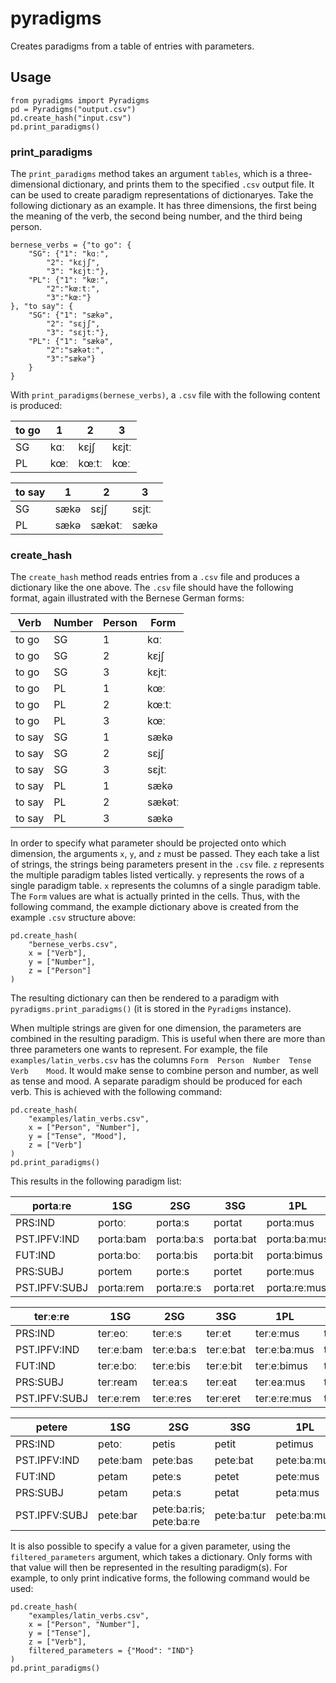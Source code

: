# pyradigms

Creates paradigms from a table of entries with parameters.

## Usage

```
from pyradigms import Pyradigms
pd = Pyradigms("output.csv")
pd.create_hash("input.csv")
pd.print_paradigms()
```

### print_paradigms
The `print_paradigms` method takes an argument `tables`, which is a three-dimensional dictionary, and prints them to the specified `.csv` output file.
It can be used to create paradigm representations of dictionaryes.
Take the following dictionary as an example.
It has three dimensions, the first being the meaning of the verb, the second being number, and the third being person.

```
bernese_verbs = {"to go": {
    "SG": {"1": "kɑː",
        "2": "kɛjʃ",
        "3": "kɛjtː"},
    "PL": {"1": "kœː",
        "2":"kœːtː",
        "3":"kœː"}
}, "to say": {
    "SG": {"1": "sækə",
        "2": "sɛjʃ",
        "3": "sɛjtː"},
    "PL": {"1": "sækə",
        "2":"sækətː",
        "3":"sækə"}
    }
}
```
With `print_paradigms(bernese_verbs)`, a `.csv` file with the following content is produced:

| to go | 1  | 2  | 3  
| ----- | ----- | ----  | ----
| SG | kɑː | kɛjʃ | kɛjtː
| PL | kœː | kœːtː | kœː

| to say | 1 | 2 | 3
| ----- | ----- | ------ | ------
| SG | sækə | sɛjʃ | sɛjtː
| PL | sækə | sækətː | sækə

### create_hash
The `create_hash` method reads entries from a `.csv` file and produces a dictionary like the one above.
The `.csv` file should have the following format, again illustrated with the Bernese German forms:

| Verb | Number | Person | Form
| ----- | -----| ----- | -----
| to go | SG | 1 | kɑː
| to go | SG | 2 | kɛjʃ
| to go | SG | 3 | kɛjtː
| to go | PL | 1 | kœː
| to go | PL | 2 | kœːtː
| to go | PL | 3 | kœː
| to say | SG | 1 | sækə
| to say | SG | 2 | sɛjʃ
| to say | SG | 3 | sɛjtː
| to say | PL | 1 | sækə
| to say | PL | 2 | sækətː
| to say | PL | 3 | sækə

In order to specify what parameter should be projected onto which dimension, the arguments `x`, `y`, and `z` must be passed.
They each take a list of strings, the strings being parameters present in the `.csv` file.
`z` represents the multiple paradigm tables listed vertically.
`y` represents the rows of a single paradigm table.
`x` represents the columns of a single paradigm table.
The `Form` values are what is actually printed in the cells.
Thus, with the following command, the example dictionary above is created from the example `.csv` structure above:
```
pd.create_hash(
    "bernese_verbs.csv",
    x = ["Verb"],
    y = ["Number"],
    z = ["Person"]
)
```

The resulting dictionary can then be rendered to a paradigm with `pyradigms.print_paradigms()` (it is stored in the `Pyradigms` instance).

When multiple strings are given for one dimension, the parameters are combined in the resulting paradigm.
This is useful when there are more than three parameters one wants to represent.
For example, the file `examples/latin_verbs.csv` has the columns `Form	Person	Number	Tense	Verb	Mood`.
It would make sense to combine person and number, as well as tense and mood.
A separate paradigm should be produced for each verb.
This is achieved with the following command:


```
pd.create_hash(
    "examples/latin_verbs.csv",
    x = ["Person", "Number"],
    y = ["Tense", "Mood"],
    z = ["Verb"]
)
pd.print_paradigms()
```

This results in the following paradigm list:

| portaːre | 1SG | 2SG | 3SG | 1PL | 2PL | 3PL
| --- | --- | --- | --- | --- | --- | ---
| PRS:IND | portoː | portaːs | portat | portaːmus | portaːtis | portant
| PST.IPFV:IND | portaːbam | portaːbaːs | portaːbat | portaːbaːmus | portaːbaːtis | portaːbant
| FUT:IND | portaːboː | portaːbis | portaːbit | portaːbimus | portaːbitis | portaːbunt
| PRS:SUBJ | portem | porteːs | portet | porteːmus | porteːtis | portent
| PST.IPFV:SUBJ | portaːrem | portaːreːs | portaːret | portaːreːmus | portaːreːtis | portaːrent

| terːeːre | 1SG | 2SG | 3SG | 1PL | 2PL | 3PL
| --- | --- | --- | --- | --- | --- | ---
| PRS:IND | terːeoː | terːeːs | terːet | terːeːmus | terːeːtis | terːent
| PST.IPFV:IND | terːeːbam | terːeːbaːs | terːeːbat | terːeːbaːmus | terːeːbaːtis | terːeːbant
| FUT:IND | terːeːboː | terːeːbis | terːeːbit | terːeːbimus | terːeːbitis | terːeːbunt
| PRS:SUBJ | terːream | terːeaːs | terːeat | terːeaːmus | terːeaːtis | terːeant
| PST.IPFV:SUBJ | terːeːrem | terːeːres | terːeret | terːeːreːmus | terːeːreːtis | terːeːrent

| petere | 1SG | 2SG | 3SG | 1PL | 2PL | 3PL
| --- | --- | --- | --- | --- | --- | ---
| PRS:IND | petoː | petis | petit | petimus | petitis | petunt
| PST.IPFV:IND | peteːbam | peteːbas | peteːbat | peteːbaːmus | peteːbaːtis | peteːbant
| FUT:IND | petam | peteːs | petet | peteːmus | peteːtis | petent
| PRS:SUBJ | petam | petaːs | petat | petaːmus | petaːtis | petant
| PST.IPFV:SUBJ | peteːbar | peteːbaːris; peteːbaːre | peteːbaːtur | peteːbaːmus | peteːbaːminiː | peteːbaːtur

It is also possible to specify a value for a given parameter, using the `filtered_parameters` argument, which takes a dictionary.
Only forms with that value will then be represented in the resulting paradigm(s).
For example, to only print indicative forms, the following command would be used:

```
pd.create_hash(
    "examples/latin_verbs.csv",
    x = ["Person", "Number"],
    y = ["Tense"],
    z = ["Verb"],
    filtered_parameters = {"Mood": "IND"}
)
pd.print_paradigms()
```